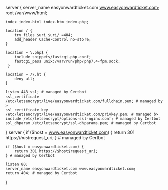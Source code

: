 server {
    server_name easyonwardticket.com www.easyonwardticket.com;
    root /var/www/html;

    index index.html index.htm index.php;

    location / {
        try_files $uri $uri/ =404;
        add_header Cache-Control no-store;
    }

    location ~ \.php$ {
        include snippets/fastcgi-php.conf;
        fastcgi_pass unix:/var/run/php/php7.4-fpm.sock;
     }

    location ~ /\.ht {
        deny all;
    }

    listen 443 ssl; # managed by Certbot
    ssl_certificate /etc/letsencrypt/live/easyonwardticket.com/fullchain.pem; # managed by >
    ssl_certificate_key /etc/letsencrypt/live/easyonwardticket.com/privkey.pem; # managed b>
    include /etc/letsencrypt/options-ssl-nginx.conf; # managed by Certbot
    ssl_dhparam /etc/letsencrypt/ssl-dhparams.pem; # managed by Certbot

}
server {
    if ($host = www.easyonwardticket.com) {
        return 301 https://$host$request_uri;
    } # managed by Certbot

    if ($host = easyonwardticket.com) {
        return 301 https://$host$request_uri;
    } # managed by Certbot

    listen 80;
    server_name easyonwardticket.com www.easyonwardticket.com;
    return 404; # managed by Certbot

}
